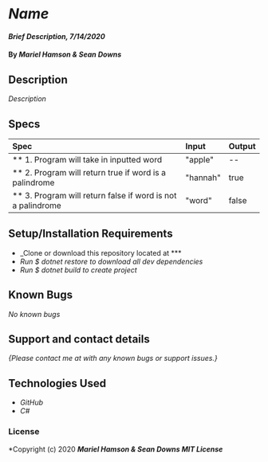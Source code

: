 # _Name_

#### _Brief Description, 7/14/2020_

#### By _**Mariel Hamson & Sean Downs**_

## Description

_Description_

## Specs

| Spec                                                          | Input    | Output |
| :------------------------------------------------------------ | :------- | :----- |
| \*\* 1. Program will take in inputted word                    | "apple"  | --     |
| \*\* 2. Program will return true if word is a palindrome      | "hannah" | true   |
| \*\* 3. Program will return false if word is not a palindrome | "word"   | false  |

## Setup/Installation Requirements

- \_Clone or download this repository located at \*\*\*
- _Run \$ dotnet restore to download all dev dependencies_
- _Run \$ dotnet build to create project_

## Known Bugs

_No known bugs_

## Support and contact details

_{Please contact me at with any known bugs or support issues.}_

## Technologies Used

- _GitHub_
- _C#_

### License

\*Copyright (c) 2020 **_Mariel Hamson & Sean Downs MIT License_**
